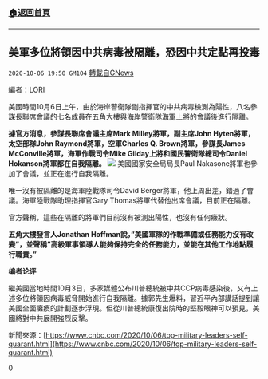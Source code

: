 ###  [:house:返回首頁](https://github.com/ourhimalayas/txt)
---

## 美軍多位將領因中共病毒被隔離，恐因中共定點再投毒
`2020-10-06 19:50 GM104` [轉載自GNews](https://gnews.org/zh-hant/407100/)

編者：LORI

美國時間10月6日上午，由於海岸警衛隊副指揮官的中共病毒檢測為陽性，八名參謀長聯席會議的七名成員在五角大樓與海岸警衛隊海軍上將的會議後進行隔離。

**據官方消息，參謀長聯席會議主席Mark Milley將軍，副主席John Hyten將軍，太空部隊John Raymond將軍，空軍Charles Q. Brown將軍，參謀長James McConville將軍，海軍作戰司令Mike Gilday上將和國民警衛隊總司令Daniel Hokanson將軍都在自我隔離。**
![]()![](https://s3.amazonaws.com/gnews-media-offload/wp-content/uploads/2020/10/06194839/Screen-Shot-2020-10-06-at-16.43.44-1.png)
美國國家安全局局長Paul Nakasone將軍也參加了會議，並正在進行自我隔離。

唯一沒有被隔離的是海軍陸戰隊司令David Berger將軍，他上周出差，錯過了會議。海軍陸戰隊助理指揮官Gary Thomas將軍代替他出席會議，目前正在隔離。

官方聲稱，這些在隔離的將軍們目前沒有被測出陽性，也沒有任何癥狀。

**五角大樓發言人Jonathan Hoffman說，”美國軍隊的作戰準備或任務能力沒有改變”，並聲稱”高級軍事領導人能夠保持完全的任務能力，並能在其他工作地點履行職責。”**

**编者论评**

繼美國當地時間10月3日，多家媒體公布川普總統被中共CCP病毒感染後，又有上述多位將領因病毒威脅開始進行自我隔離。據郭先生爆料，習近平內部講話提到讓美國全面癱瘓的計劃逐步浮現。但從川普總統康復出院時的堅毅眼神可以預見，美國將對中共展開強烈反擊。

新聞來源：[https://www.cnbc.com/2020/10/06/top-military-leaders-self-quarant.html](https://www.cnbc.com/2020/10/06/top-military-leaders-self-quarant.html)

0
